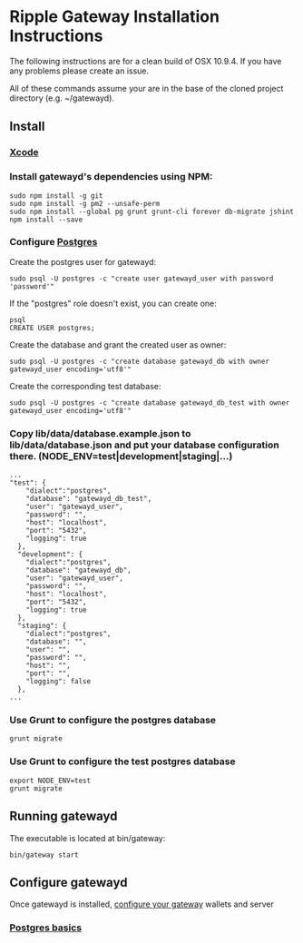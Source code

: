 # Ripple Gateway Installation Instructions

The following instructions are for a clean build of OSX 10.9.4. If you have any problems please create an issue.

All of these commands assume your are in the base of the cloned project directory (e.g. ~/gatewayd).

## Install

### [Xcode](https://developer.apple.com/xcode/downloads/)

### Install gatewayd's dependencies using NPM:

    sudo npm install -g git
    sudo npm install -g pm2 --unsafe-perm
    sudo npm install --global pg grunt grunt-cli forever db-migrate jshint
    npm install --save

### Configure [Postgres](https://help.ubuntu.com/community/PostgreSQL)

Create the postgres user for gatewayd:

    sudo psql -U postgres -c "create user gatewayd_user with password 'password'"

If the "postgres" role doesn't exist, you can create one:

    psql
    CREATE USER postgres;

Create the database and grant the created user as owner:

    sudo psql -U postgres -c "create database gatewayd_db with owner gatewayd_user encoding='utf8'"
    
Create the corresponding test database:

    sudo psql -U postgres -c "create database gatewayd_db_test with owner gatewayd_user encoding='utf8'"    

### Copy lib/data/database.example.json to lib/data/database.json and put your database configuration there. (NODE_ENV=test|development|staging|...)

    ...
    "test": {
        "dialect":"postgres",
        "database": "gatewayd_db_test",
        "user": "gatewayd_user",
        "password": "",
        "host": "localhost",
        "port": "5432",
        "logging": true
      },
      "development": {
        "dialect":"postgres",
        "database": "gatewayd_db",
        "user": "gatewayd_user",
        "password": "",
        "host": "localhost",
        "port": "5432",
        "logging": true
      },
      "staging": {
        "dialect":"postgres",
        "database": "",
        "user": "",
        "password": "",
        "host": "",
        "port": "",
        "logging": false
      },
    ...

### Use Grunt to configure the postgres database

    grunt migrate
    
### Use Grunt to configure the test postgres database

    export NODE_ENV=test
    grunt migrate    

## Running gatewayd

The executable is located at bin/gateway:

    bin/gateway start

## Configure gatewayd

Once gatewayd is installed, [configure your gateway](./setup.md) wallets and server

### [Postgres basics](http://jazstudios.blogspot.com/2010/06/postgresql-login-commands.html)

